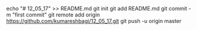 echo "# 12_05_17" >> README.md
git init
git add README.md
git commit -m "first commit"
git remote add origin https://github.com/kumareshbagi/12_05_17.git
git push -u origin master
